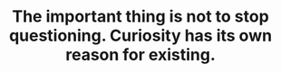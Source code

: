 ---
title: "The important thing is not to stop questioning. Curiosity has its own reason for existing."
attribution: "Albert Einstein"
related:
  - _cues/exercise-curiosity.md
  - _wikipedia-people/Albert_Einstein.md
tags:
  - Albert Einstein
  - Quote
---